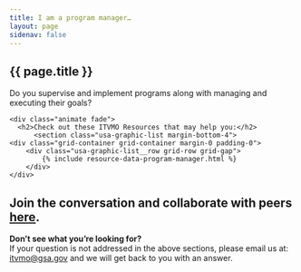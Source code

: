 ```yaml
---
title: I am a program manager…
layout: page
sidenav: false
---
```


<section class="grid-container border-bottom border-gray-30 padding-left-0 padding-right-1 animate fade">
<h1 class="margin-top-0">{{ page.title }}</h1>

<!-- <h2>Overview</h2> -->
  <div class="margin-bottom-2">
  <p class="question">Do you supervise and implement programs along with managing and executing  their goals? </p>

    <div class="animate fade">
      <h2>Check out these ITVMO Resources that may help you:</h2>
          <section class="usa-graphic-list margin-bottom-4">
    <div class="grid-container grid-container margin-0 padding-0">
        <div class="usa-graphic-list__row grid-row grid-gap">
            {% include resource-data-program-manager.html %}
        </div>
    </div>
</section>
      <h2>Join the conversation and collaborate with peers <a href="https://community.max.gov/pages/viewpage.action?pageId=2170862337">here</a>.</h2>
    </div>


  
  </div> 
</section>

<section class="grid-container padding-left-0 padding-right-1">
<p><strong>Don’t see what you’re looking for?</strong><br>
If your question is not addressed in the above sections, please email us at: <a href="mailto:itvmo@gsa.gov">itvmo@gsa.gov</a> and we will get back to you with an answer.</p>
</section>


